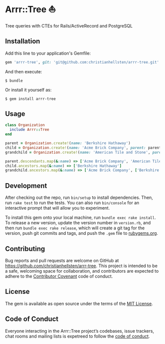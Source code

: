 # Arrr::Tree :boat:

Tree queries with CTEs for Rails/ActiveRecord and PostgreSQL

## Installation

Add this line to your application's Gemfile:

```ruby
gem 'arrr-tree', git: 'git@github.com:christianhellsten/arrr-tree.git'
```

And then execute:

    $ bundle

Or install it yourself as:

    $ gem install arrr-tree

## Usage

```ruby
class Organization
  include Arrr::Tree
end
```

```ruby
parent = Organization.create!(name: 'Berkshire Hathaway')
child = Organization.create!(name: 'Acme Brick Company', parent: parent)
grandchild = Organization.create!(name: 'American Tile and Stone', parent: child)
```

```ruby
parent.descendants.map(&:name) => ['Acme Brick Company', 'American Tile and Stone']
child.ancestors.map(&:name) => ['Berkshire Hathaway']
grandchild.ancestors.map(&:name) => ['Acme Brick Company', ['Berkshire Hathaway']
```

## Development

After checking out the repo, run `bin/setup` to install dependencies. Then, run `rake test` to run the tests. You can also run `bin/console` for an interactive prompt that will allow you to experiment.

To install this gem onto your local machine, run `bundle exec rake install`. To release a new version, update the version number in `version.rb`, and then run `bundle exec rake release`, which will create a git tag for the version, push git commits and tags, and push the `.gem` file to [rubygems.org](https://rubygems.org).

## Contributing

Bug reports and pull requests are welcome on GitHub at https://github.com/christianhellsten/arrr-tree. This project is intended to be a safe, welcoming space for collaboration, and contributors are expected to adhere to the [Contributor Covenant](http://contributor-covenant.org) code of conduct.

## License

The gem is available as open source under the terms of the [MIT License](https://opensource.org/licenses/MIT).

## Code of Conduct

Everyone interacting in the Arrr::Tree project’s codebases, issue trackers, chat rooms and mailing lists is expetreed to follow the [code of conduct](https://github.com/christianhellsten/arrr-tree/blob/master/CODE_OF_CONDUCT.md).
